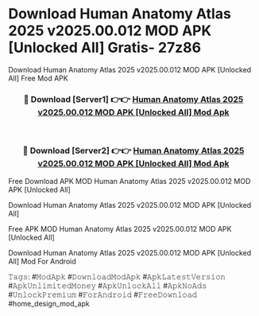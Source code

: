 # Download Human Anatomy Atlas 2025 v2025.00.012 MOD APK [Unlocked All] Gratis- 27z86
Download Human Anatomy Atlas 2025 v2025.00.012 MOD APK [Unlocked All] Free Mod APK

<div align="center">
<h3>🔴 Download [Server1] 👉👉 <a href="https://apk-comot.site?title=Human_Anatomy_Atlas_2025_v2025.00.012_MOD_APK_[Unlocked_All]">Human Anatomy Atlas 2025 v2025.00.012 MOD APK [Unlocked All] Mod Apk</a></h3><br>

<h3>🔴 Download [Server2] 👉👉 <a href="https://apk-comot.site?title=Human_Anatomy_Atlas_2025_v2025.00.012_MOD_APK_[Unlocked_All]">Human Anatomy Atlas 2025 v2025.00.012 MOD APK [Unlocked All] Mod Apk</a></h3>
</div>


Free Download APK MOD Human Anatomy Atlas 2025 v2025.00.012 MOD APK [Unlocked All]

Download Human Anatomy Atlas 2025 v2025.00.012 MOD APK [Unlocked All] 

Free APK MOD Human Anatomy Atlas 2025 v2025.00.012 MOD APK [Unlocked All] 

Download Human Anatomy Atlas 2025 v2025.00.012 MOD APK [Unlocked All] Mod For Android

𝚃𝚊𝚐𝚜: #𝙼𝚘𝚍𝙰𝚙𝚔 #𝙳𝚘𝚠𝚗𝚕𝚘𝚊𝚍𝙼𝚘𝚍𝙰𝚙𝚔 #𝙰𝚙𝚔𝙻𝚊𝚝𝚎𝚜𝚝𝚅𝚎𝚛𝚜𝚒𝚘𝚗 #𝙰𝚙𝚔𝚄𝚗𝚕𝚒𝚖𝚒𝚝𝚎𝚍𝙼𝚘𝚗𝚎𝚢 #𝙰𝚙𝚔𝚄𝚗𝚕𝚘𝚌𝚔𝙰𝚕𝚕 #𝙰𝚙𝚔𝙽𝚘𝙰𝚍𝚜 #𝚄𝚗𝚕𝚘𝚌𝚔𝙿𝚛𝚎𝚖𝚒𝚞𝚖 #𝙵𝚘𝚛𝙰𝚗𝚍𝚛𝚘𝚒𝚍 #𝙵𝚛𝚎𝚎𝙳𝚘𝚠𝚗𝚕𝚘𝚊𝚍 #home_design_mod_apk